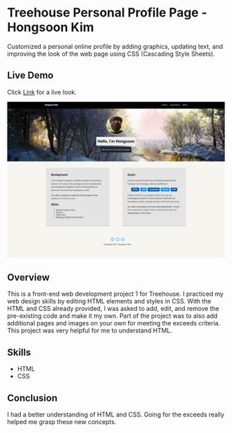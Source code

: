 # Treehouse Personal Profile Page - Hongsoon Kim
<p>Customized a personal online profile by adding graphics, updating text, and improving the look of the web page using CSS (Cascading Style Sheets).</p>

## Live Demo
Click [Link](https://hkim2979.github.io/project_1/) for a live look.

<p align="center">
  <img src="https://github.com/hkim2979/treehouse_project_1_hongsoonkim/blob/main/image.png">
</p>

## Overview
 This is a front-end web development project 1 for Treehouse. I practiced my web design skills by editing HTML elements and styles in CSS. With the HTML and CSS already provided, I was asked to add, edit, and remove the pre-existing code and make it my own. Part of the project was to also add additional pages and images on your own for meeting the exceeds criteria.  This project was very helpful for me to understand HTML.
 
 ## Skills
- HTML
- CSS

## Conclusion
I had a better understanding of HTML and CSS. Going for the exceeds really helped me grasp these new concepts.
